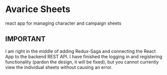 # Avarice Sheets
react app for managing character and campaign sheets

## IMPORTANT 

I am right in the middle of adding Redux-Saga and connecting the React App to the backend REST API. I have finished the logging in and registering functionality (pardon the design, it will be fixed), but you cannot currently view the individual sheets without causing an error.
